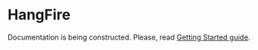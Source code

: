 HangFire
========

Documentation is being constructed. Please, read [Getting Started guide](https://github.com/odinserj/HangFire/wiki/Getting-Started).